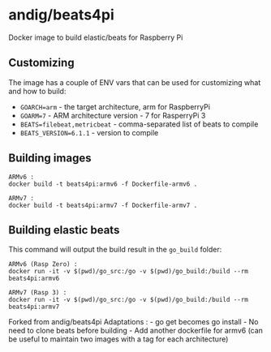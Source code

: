 # andig/beats4pi

Docker image to build elastic/beats for Raspberry Pi

## Customizing

The image has a couple of ENV vars that can be used for customizing what and how to build:

  - `GOARCH=arm` - the target architecture, arm for RaspberryPi
  - `GOARM=7` - ARM architecture version - 7 for RasperryPi 3
  - `BEATS=filebeat,metricbeat` - comma-separated list of beats to compile
  - `BEATS_VERSION=6.1.1` - version to compile

## Building images
    ARMv6 :
    docker build -t beats4pi:armv6 -f Dockerfile-armv6 .

    ARMv7 :
    docker build -t beats4pi:armv7 -f Dockerfile-armv7 .


## Building elastic beats

This command will output the build result in the `go_build` folder:

    ARMv6 (Rasp Zero) :
    docker run -it -v $(pwd)/go_src:/go -v $(pwd)/go_build:/build --rm beats4pi:armv6

    ARMv7 (Rasp 3) :
    docker run -it -v $(pwd)/go_src:/go -v $(pwd)/go_build:/build --rm beats4pi:armv7

Forked from andig/beats4pi
Adaptations :
    - go get becomes go install
    - No need to clone beats before building
    - Add another dockerfile for armv6 (can be useful to maintain two images with a tag for each architecture)

